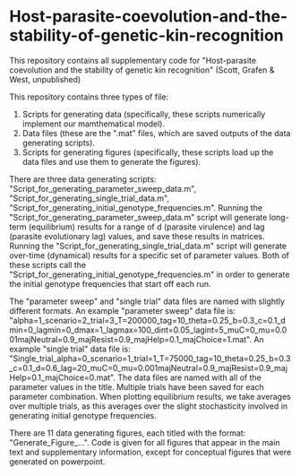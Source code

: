 # Host-parasite-coevolution-and-the-stability-of-genetic-kin-recognition
This repository contains all supplementary code for "Host-parasite coevolution and the stability of genetic kin recognition" (Scott, Grafen &amp; West, unpublished)

This repository contains three types of file:

  1) Scripts for generating data (specifically, these scripts numerically implement our mamthematical model). 
  2) Data files (these are the ".mat" files, which are saved outputs of the data generating scripts).
  3) Scripts for generating figures (specifically, these scripts load up the data files and use them to generate the figures).
  
There are three data generating scripts: "Script_for_generating_parameter_sweep_data.m", "Script_for_generating_single_trial_data.m", "Script_for_generating_initial_genotype_frequencies.m". Running the "Script_for_generating_parameter_sweep_data.m" script will generate long-term (equilibrium) results for a range of d (parasite virulence) and lag (parasite evolutionary lag) values, and save these results in matrices. Running the "Script_for_generating_single_trial_data.m" script will generate over-time (dynamical) results for a specific set of parameter values. Both of these scripts call the "Script_for_generating_initial_genotype_frequencies.m" in order to generate the initial genotype frequencies that start off each run.

The "parameter sweep" and "single trial" data files are named with slightly different formats. An example "parameter sweep" data file is: "alpha=1_scenario=2_trial=3_T=200000_tag=10_theta=0.25_b=0.3_c=0.1_dmin=0_lagmin=0_dmax=1_lagmax=100_dint=0.05_lagint=5_muC=0_mu=0.001majNeutral=0.9_majResist=0.9_majHelp=0.1_majChoice=1.mat". An example "single trial" data file is: "Single_trial_alpha=0_scenario=1_trial=1_T=75000_tag=10_theta=0.25_b=0.3_c=0.1_d=0.6_lag=20_muC=0_mu=0.001majNeutral=0.9_majResist=0.9_majHelp=0.1_majChoice=0.mat". The data files are named with all of the parameter values in the title. Multiple trials have been saved for each parameter combination. When plotting equilibrium results, we take averages over multiple trials, as this averages over the slight stochasticity involved in generating initial genotype frequencies. 

There are 11 data generating figures, each titled with the format: "Generate_Figure_...". Code is given for all figures that appear in the main text and supplementary information, except for conceptual figures that were generated on powerpoint.
